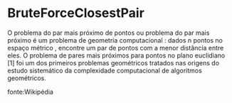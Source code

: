# BruteForceClosestPair
O problema do par mais próximo de pontos ou problema do par mais próximo é um problema de geometria computacional : dados n pontos no espaço métrico , encontre um par de pontos com a menor distância entre eles. O problema de pares mais próximos para pontos no plano euclidiano [1] foi um dos primeiros problemas geométricos tratados nas origens do estudo sistemático da complexidade computacional de algoritmos geométricos.

fonte:Wikipédia
